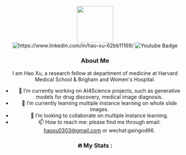 <div id="header" align="center">
  <img src="https://media.giphy.com/media/M9gbBd9nbDrOTu1Mqx/giphy.gif" width="100"/>
</div>

<div id="badges" align="center">
  <img src="https://img.shields.io/badge/LinkedIn-blue?style=for-the-badge&logo=linkedin&logoColor=white" alt="https://www.linkedin.com/in/hao-xu-62bb11169/"/>
  <img src="https://img.shields.io/badge/YouTube-red?style=for-the-badge&logo=youtube&logoColor=white" alt="Youtube Badge"/>
</div>

<div id="profile" align="center">
  <img src="https://komarev.com/ghpvc/?username=GainGod-Xu&style=flat-square&color=blue" alt=""
</div>

### About Me
I am Hao Xu, 
a research fellow at department of medicine at Harvard Medical School & Brigham and Women's Hospital.

- 🔭 I’m currently working on AI4Science projects, such as generative models for drug discovery, medical image diagnosis. 
- 🌱 I’m currently learning multiple instance learning on whole slide images.
- 👯 I’m looking to collaborate on multiple instance learning.
- 📫 How to reach me: please find me through email: haoxu0303@gmail.com or wechat:gaingod66.

### :fire: My Stats :

<div id="profile" align="center">
  <img src="https://github-readme-streak-stats.herokuapp.com/?user=GainGod-Xu" alt=""
</div>

